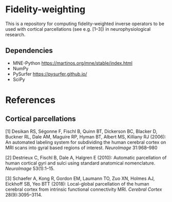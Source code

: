 # Fidelity-weighting

This is a repository for computing fidelity-weighted inverse operators to be
used with cortical parcellations (see e.g. [1–3]) in neurophysiological 
research.

## Dependencies

- MNE-Python https://martinos.org/mne/stable/index.html
- NumPy
- PySurfer https://pysurfer.github.io/
- SciPy

# References

## Cortical parcellations

[1] Desikan RS, Ségonne F, Fischl B, Quinn BT, Dickerson BC, Blacker D, 
Buckner RL, Dale AM, Maguire RP, Hyman BT, Albert MS, Killiany RJ (2006):
An automated labeling system for subdividing the human cerebral cortex
on MRI scans into gyral based regions of interest. *NeuroImage* 31:968–980

[2] Destrieux C, Fischl B, Dale A, Halgren E (2010): Automatic parcellation
of human cortical gyri and sulci using standard anatomical nomenclature.
*NeuroImage* 53(1):1–15.

[3] Schaefer A, Kong R, Gordon EM, Laumann TO, Zuo XN, Holmes AJ,
Eickhoff SB, Yeo BTT (2018): Local-global parcellation of the human 
cerebral cortex from intrinsic functional connectivity MRI. *Cerebral 
Cortex* 28(9):3095–3114.
